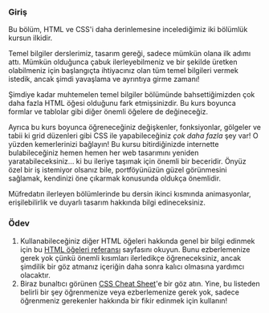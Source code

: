 ### Giriş

Bu bölüm, HTML ve CSS'i daha derinlemesine incelediğimiz iki bölümlük kursun ilkidir.

Temel bilgiler derslerimiz, tasarım gereği, sadece mümkün olana ilk adımı attı. Mümkün olduğunca çabuk ilerleyebilmeniz ve bir şekilde üretken olabilmeniz için başlangıçta ihtiyacınız olan tüm temel bilgileri vermek istedik, ancak şimdi yavaşlama ve ayrıntıya girme zamanı!

Şimdiye kadar muhtemelen temel bilgiler bölümünde bahsettiğimizden çok daha fazla HTML öğesi olduğunu fark etmişsinizdir. Bu kurs boyunca formlar ve tablolar gibi diğer önemli öğelere de değineceğiz.

Ayrıca bu kurs boyunca öğreneceğiniz değişkenler, fonksiyonlar, gölgeler ve tabii ki grid düzenleri gibi CSS ile yapabileceğiniz _çok daha fazla_ şey var! O yüzden kemerlerinizi bağlayın! Bu kursu bitirdiğinizde internette bulabileceğiniz hemen hemen her web tasarımını yeniden yaratabileceksiniz... ki bu ileriye taşımak için önemli bir beceridir. Önyüz özel bir iş istemiyor olsanız bile, portföyünüzün güzel görünmesini sağlamak, kendinizi öne çıkarmak konusunda oldukça önemlidir.

Müfredatın ilerleyen bölümlerinde bu dersin ikinci kısmında animasyonlar, erişilebilirlik ve duyarlı tasarım hakkında bilgi edineceksiniz.

### Ödev

<div class="lesson-content__panel" markdown="1">

1. Kullanabileceğiniz diğer HTML öğeleri hakkında genel bir bilgi edinmek için bu [HTML öğeleri referansı](https://developer.mozilla.org/en-US/docs/Web/HTML/Element) sayfasını okuyun. Bunu ezberlemenize gerek yok çünkü önemli kısımları ilerledikçe öğreneceksiniz, ancak şimdilik bir göz atmanız içeriğin daha sonra kalıcı olmasına yardımcı olacaktır.
2. Biraz bunaltıcı görünen [CSS Cheat Sheet](https://htmlcheatsheet.com/css/)'e bir göz atın.  Yine, bu listeden belirli bir şey öğrenmenize veya ezberlemenize gerek yok, sadece öğrenmeniz gerekenler hakkında bir fikir edinmek için kullanın!

</div>
